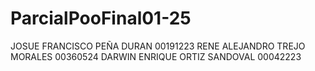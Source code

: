 # ParcialPooFinal01-25
JOSUE FRANCISCO PEÑA DURAN 00191223
RENE ALEJANDRO TREJO MORALES 00360524
DARWIN ENRIQUE ORTIZ SANDOVAL 00042223

